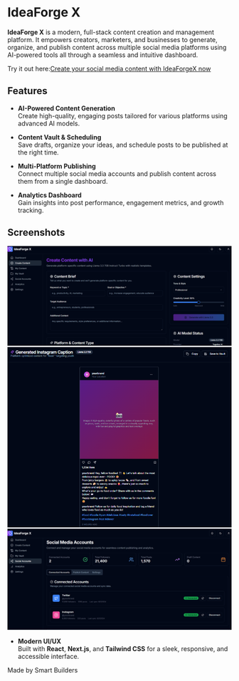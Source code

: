 # IdeaForge X

**IdeaForge X** is a modern, full-stack content creation and management platform. It empowers creators, marketers, and businesses to generate, organize, and publish content across multiple social media platforms using AI-powered tools all through a seamless and intuitive dashboard.

Try it out here:[Create your social media content with IdeaForgeX now](https://idea-forge-x.vercel.app/)

## Features

- **AI-Powered Content Generation**  
  Create high-quality, engaging posts tailored for various platforms using advanced AI models.

- **Content Vault & Scheduling**  
  Save drafts, organize your ideas, and schedule posts to be published at the right time.

- **Multi-Platform Publishing**  
  Connect multiple social media accounts and publish content across them from a single dashboard.

- **Analytics Dashboard**   
  Gain insights into post performance, engagement metrics, and growth tracking.

## Screenshots
![Alt Text](createcontent.png)
![Alt Text](ai_generated_instacaption.png)
![Alt Text](socials_connection.png)
- **Modern UI/UX**  
  Built with **React**, **Next.js**, and **Tailwind CSS** for a sleek, responsive, and accessible interface.

Made by Smart Builders


